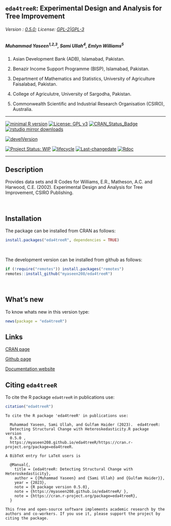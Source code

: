 
## `eda4treeR`: Experimental Design and Analysis for Tree Improvement

###### Version : [0.5.0](https://myaseen208.github.io/eda4treeR/); License: [GPL-2\|GPL-3](https://www.r-project.org/Licenses/)

##### *Muhammad Yaseen<sup>1,2,3</sup>, Sami Ullah<sup>4</sup>, Emlyn Williams<sup>5</sup>*

1.  Asian Development Bank (ADB), Islamabad, Pakistan.

2.  Benazir Income Support Programme (BISP), Islamabad, Pakistan.

3.  Department of Mathematics and Statistics, University of Agriculture
    Faisalabad, Pakistan.

4.  College of Agriculutre, University of Sargodha, Pakistan.

5.  Commonwealth Scientific and Industrial Research Organisation
    (CSIRO), Australia.

------------------------------------------------------------------------

[![minimal R
version](https://img.shields.io/badge/R%3E%3D-2.10.0-6666ff.svg)](https://cran.r-project.org/)
[![License: GPL
v3](https://img.shields.io/badge/License-GPL%20v3-blue.svg)](https://www.gnu.org/licenses/gpl-3.0)
[![CRAN_Status_Badge](https://www.r-pkg.org/badges/version-last-release/eda4treeR)](https://cran.r-project.org/package=eda4treeR)
[![rstudio mirror
downloads](https://cranlogs.r-pkg.org/badges/grand-total/eda4treeR?color=green)](https://CRAN.R-project.org/package=eda4treeR)
<!-- [![packageversion](https://img.shields.io/badge/Package%20version-0.2.3.3-orange.svg)](https://github.com/myaseen208/eda4treeR) -->

[![develVersion](https://img.shields.io/badge/devel%20version-0.5.0-orange.svg)](https://github.com/myaseen208/eda4treeR)

<!-- [![GitHub Download Count](https://github-basic-badges.herokuapp.com/downloads/myaseen208/eda4treeR/total.svg)] -->

[![Project Status:
WIP](http://www.repostatus.org/badges/latest/inactive.svg)](http://www.repostatus.org/#inactive)
[![lifecycle](https://img.shields.io/badge/lifecycle-stable-brightgreen.svg)](https://www.tidyverse.org/lifecycle/#stable)
[![Last-changedate](https://img.shields.io/badge/last%20change-2023--03--31-yellowgreen.svg)](https://github.com/myaseen208/eda4treeR)
[![Rdoc](http://www.rdocumentation.org/badges/version/eda4treeR)](http://www.rdocumentation.org/packages/eda4treeR)

------------------------------------------------------------------------

## Description

Provides data sets and R Codes for Williams, E.R., Matheson, A.C. and
Harwood, C.E. (2002). Experimental Design and Analysis for Tree
Improvement, CSIRO Publishing.

   

## Installation

The package can be installed from CRAN as follows:

``` r
install.packages("eda4treeR", dependencies = TRUE)
```

 

The development version can be installed from github as follows:

``` r
if (!require("remotes")) install.packages("remotes")
remotes::install_github("myaseen208/eda4treeR")
```

   

## What’s new

To know whats new in this version type:

``` r
news(package = "eda4treeR")
```

## Links

[CRAN page](https://cran.r-project.org/package=eda4treeR)

[Github page](https://github.com/myaseen208/eda4treeR)

[Documentation website](https://myaseen208.github.io/eda4treeR/)

## Citing `eda4treeR`

To cite the R package `eda4treeR` in publications use:

``` r
citation("eda4treeR")
```


    To cite the R package 'eda4treeR' in publications use:

      Muhammad Yaseen, Sami Ullah, and Gulfam Haider (2023).  eda4treeR:
      Detecting Structural Change with Heteroskedasticity.R package version
      0.5.0 ,
      https://myaseen208.github.io/eda4treeR/https://cran.r-project.org/package=eda4treeR.

    A BibTeX entry for LaTeX users is

      @Manual{,
        title = {eda4treeR: Detecting Structural Change with Heteroskedasticity},
        author = {{Muhammad Yaseen} and {Sami Ullah} and {Gulfam Haider}},
        year = {2023},
        note = {R package version 0.5.0},
        note = {https://myaseen208.github.io/eda4treeR/ },
        note = {https://cran.r-project.org/package=eda4treeR},
      }

    This free and open-source software implements academic research by the
    authors and co-workers. If you use it, please support the project by
    citing the package.
